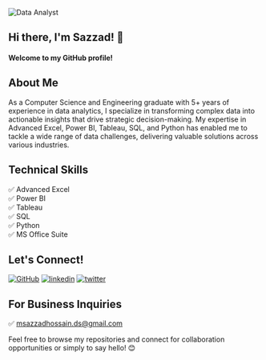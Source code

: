 ![Data Analyst](https://media.licdn.com/dms/image/v2/D5616AQHpXnyy1w185Q/profile-displaybackgroundimage-shrink_350_1400/profile-displaybackgroundimage-shrink_350_1400/0/1727962845049?e=1740614400&v=beta&t=73GqnvZ361Ai5fjNLJ9IOeQWZ4c71cmrW6-iIRvepV8)

## Hi there, I'm Sazzad! 👋

#### Welcome to my GitHub profile!

## About Me
As a Computer Science and Engineering graduate with 5+ years of experience in data analytics, I specialize in transforming complex data into actionable insights that drive strategic decision-making. My expertise in Advanced Excel, Power BI, Tableau, SQL, and Python has enabled me to tackle a wide range of data challenges, delivering valuable solutions across various industries.

## Technical Skills
✅ Advanced Excel      
✅ Power BI      
✅ Tableau      
✅ SQL      
✅ Python      
✅ MS Office Suite   

## Let's Connect!
[![GitHub](https://img.shields.io/badge/github-000?style=for-the-badge&logo=github&logoColor=white)](https://github.com/msazzadhossain-ds)
[![linkedin](https://img.shields.io/badge/linkedin-0A66C2?style=for-the-badge&logo=linkedin&logoColor=white)](https://www.linkedin.com/in/msazzadhossain-ds/)
[![twitter](https://img.shields.io/badge/twitter-1DA1F2?style=for-the-badge&logo=twitter&logoColor=white)](https://twitter.com/)

## For Business Inquiries
✅ msazzadhossain.ds@gmail.com

Feel free to browse my repositories and connect for collaboration opportunities or simply to say hello! 😊

